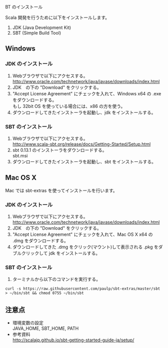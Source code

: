 BT のインストール

Scala 開発を行うために以下をインストールします。

1. JDK (Java Development Kit)
2. SBT (Simple Build Tool)

## Windows

### JDK のインストール

1. Webブラウザで以下にアクセスする。  
http://www.oracle.com/technetwork/java/javase/downloads/index.html
2. JDK　の下の "Download" をクリックする。  
3. "Accept License Agreement" にチェックを入れて、Windows x64 の .exe をダウンロードする。  
もし 32bit OS を使っている場合には、x86 の方を使う。
4. ダウンロードしてきたインストーラを起動し、jdk をインストールする。

### SBT のインストール

1. Webブラウザで以下にアクセスする。  
http://www.scala-sbt.org/release/docs/Getting-Started/Setup.html
2. sbt 0.13.1 のインストーラをダウンロードする。  
sbt.msi
3. ダウンロードしてきたインストーラを起動し、sbt をインストールする。

## Mac OS X 

Mac では sbt-extras を使ってインストールを行います。

### JDK のインストール

1. Webブラウザで以下にアクセスする。  
http://www.oracle.com/technetwork/java/javase/downloads/index.html
2. JDK　の下の "Download" をクリックする。  
3. "Accept License Agreement" にチェックを入れて、Mac OS X x64 の .dmg をダウンロードする。
4. ダウンロードしてきた .dmg をクリック(マウント)して表示される .pkg をダブルクリックして jdk をインストールする。

### SBT のインストール

1. ターミナルから以下のコマンドを実行する。  
```
curl -s https://raw.githubusercontent.com/paulp/sbt-extras/master/sbt > ~/bin/sbt && chmod 0755 ~/bin/sbt
```

## 注意点

* 環境変数の設定  
JAVA_HOME, SBT_HOME, PATH
* 参考資料  
http://scalajp.github.io/sbt-getting-started-guide-ja/setup/

